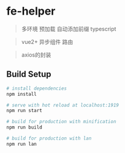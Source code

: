 # fe-helper

> 多环境 预加载 自动添加前缀 typescript

> vue2+ 异步组件 路由

> axios的封装

## Build Setup

``` bash
# install dependencies
npm install

# serve with hot reload at localhost:1919
npm run start

# build for production with minification
npm run build

# build for production with lan
npm run lan
```
